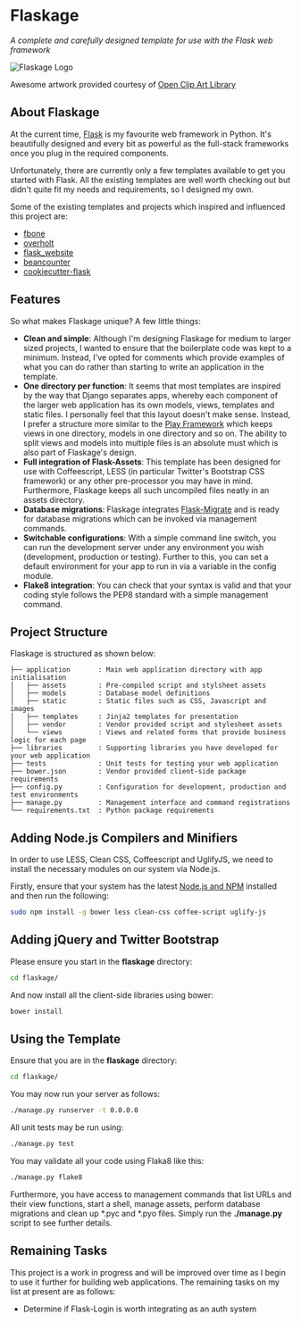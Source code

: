 # Flaskage #
*A complete and carefully designed template for use with the Flask web framework*

![Flaskage Logo](https://raw.github.com/fgimian/flaskage/master/application/static/img/flaskage.png)

Awesome artwork provided courtesy of [Open Clip Art Library](http://openclipart.org/detail/168585/knight-sheep-by-dodger2)

## About Flaskage ##

At the current time, [Flask](http://flask.pocoo.org/) is my favourite web framework in Python.  It's beautifully designed and every bit as powerful as the full-stack frameworks once you plug in the required components.

Unfortunately, there are currently only a few templates available to get you started with Flask.  All the existing templates are well worth checking out but didn't quite fit my needs and requirements, so I designed my own.

Some of the existing templates and projects which inspired and influenced this project are:

* [fbone](https://github.com/imwilsonxu/fbone)
* [overholt](https://github.com/mattupstate/overholt)
* [flask_website](https://github.com/mitsuhiko/flask/tree/website)
* [beancounter](https://bitbucket.org/audriusk/beancounter)
* [cookiecutter-flask](https://github.com/sloria/cookiecutter-flask)

## Features ##

So what makes Flaskage unique?  A few little things:

* **Clean and simple**: Although I'm designing Flaskage for medium to larger sized projects, I wanted to ensure that the boilerplate code was kept to a minimum.  Instead, I've opted for comments which provide examples of what you can do rather than starting to write an application in the template.
* **One directory per function**: It seems that most templates are inspired by the way that Django separates apps, whereby each component of the larger web application has its own models, views, templates and static files.  I personally feel that this layout doesn't make sense.  Instead, I prefer a structure more similar to the [Play Framework](http://www.playframework.com/documentation/2.0/Anatomy) which keeps views in one directory, models in one directory and so on.  The ability to split views and models into multiple files is an absolute must which is also part of Flaskage's design.
* **Full integration of Flask-Assets**: This template has been designed for use with Coffeescript, LESS (in particular Twitter's Bootstrap CSS framework) or any other pre-processor you may have in mind.  Furthermore, Flaskage keeps all such uncompiled files neatly in an assets directory.
* **Database migrations**: Flaskage integrates [Flask-Migrate](https://github.com/miguelgrinberg/Flask-Migrate) and is ready for database migrations which can be invoked via management commands.
* **Switchable configurations**: With a simple command line switch, you can run the development server under any environment you wish (development, production or testing).  Further to this, you can set a default environment for your app to run in via a variable in the config module.
* **Flake8 integration**: You can check that your syntax is valid and that your coding style follows the PEP8 standard with a simple management command.

## Project Structure ##

Flaskage is structured as shown below:

```
├── application       : Main web application directory with app initialisation
│   ├── assets        : Pre-compiled script and stylsheet assets
│   ├── models        : Database model definitions
│   ├── static        : Static files such as CSS, Javascript and images
│   ├── templates     : Jinja2 templates for presentation
│   ├── vendor        : Vendor provided script and stylesheet assets
│   └── views         : Views and related forms that provide business logic for each page
├── libraries         : Supporting libraries you have developed for your web application
├── tests             : Unit tests for testing your web application
├── bower.json        : Vendor provided client-side package requirements
├── config.py         : Configuration for development, production and test environments
├── manage.py         : Management interface and command registrations
└── requirements.txt  : Python package requirements
```

## Adding Node.js Compilers and Minifiers ##

In order to use LESS, Clean CSS, Coffeescript and UglifyJS, we need to install the necessary modules on our system via Node.js.

Firstly, ensure that your system has the latest [Node.js and NPM](http://nodejs.org/) installed and then run the following:

``` bash
sudo npm install -g bower less clean-css coffee-script uglify-js
```

## Adding jQuery and Twitter Bootstrap ##

Please ensure you start in the **flaskage** directory:

``` bash
cd flaskage/
```

And now install all the client-side libraries using bower:

``` bash
bower install
```

## Using the Template ##

Ensure that you are in the **flaskage** directory:

``` bash
cd flaskage/
```

You may now run your server as follows:

``` bash
./manage.py runserver -t 0.0.0.0
```

All unit tests may be run using:

``` bash
./manage.py test
```

You may validate all your code using Flaka8 like this:

``` bash
./manage.py flake8
```

Furthermore, you have access to management commands that list URLs and their view functions, start a shell, manage assets, perform database migrations and clean up \*.pyc and \*.pyo files.  Simply run the **./manage.py** script to see further details.

## Remaining Tasks ##

This project is a work in progress and will be improved over time as I begin to use it further for building web applications.  The remaining tasks on my list at present are as follows:

* Determine if Flask-Login is worth integrating as an auth system
